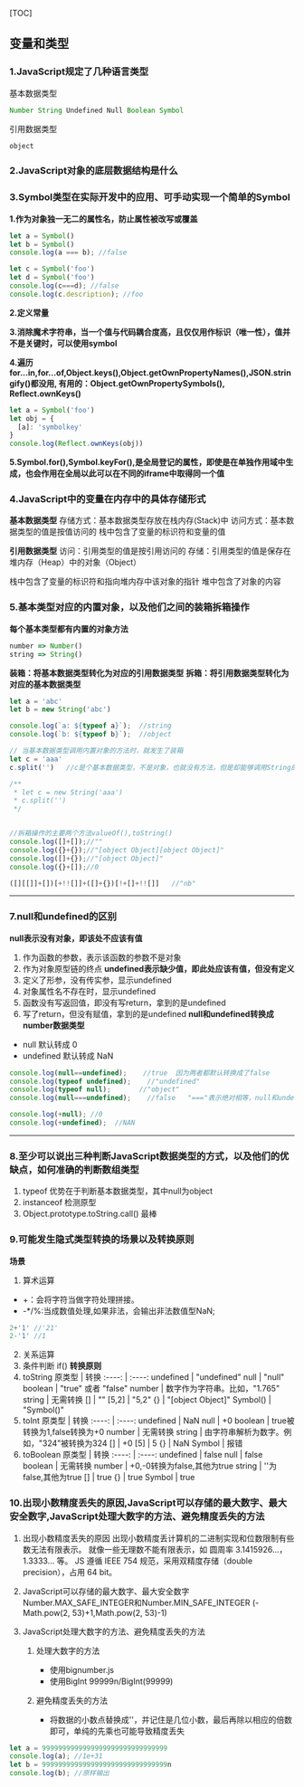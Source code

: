 [TOC]
## 变量和类型
### 1.JavaScript规定了几种语言类型
基本数据类型
```js
Number String Undefined Null Boolean Symbol
```
引用数据类型
```js
object
```
### 2.JavaScript对象的底层数据结构是什么

### 3.Symbol类型在实际开发中的应用、可手动实现一个简单的Symbol
**1.作为对象独一无二的属性名，防止属性被改写或覆盖**
```js
let a = Symbol()
let b = Symbol()
console.log(a === b); //false

let c = Symbol('foo')
let d = Symbol('foo')
console.log(c===d); //false
console.log(c.description); //foo
```
**2.定义常量**

**3.消除魔术字符串，当一个值与代码耦合度高，且仅仅用作标识（唯一性），值并不是关键时，可以使用symbol**

**4.遍历for...in,for...of,Object.keys(),Object.getOwnPropertyNames(),JSON.stringify()都没用, 有用的：Object.getOwnPropertySymbols(), Reflect.ownKeys()**

```js
let a = Symbol('foo')
let obj = {
  [a]: 'symbolkey'
}
console.log(Reflect.ownKeys(obj))
```
**5.Symbol.for(),Symbol.keyFor(),是全局登记的属性，即使是在单独作用域中生成，也会作用在全局以此可以在不同的iframe中取得同一个值**

### 4.JavaScript中的变量在内存中的具体存储形式
**基本数据类型**
  存储方式：基本数据类型存放在栈内存(Stack)中
  访问方式：基本数据类型的值是按值访问的
  栈中包含了变量的标识符和变量的值

**引用数据类型**
  访问：引用类型的值是按引用访问的
  存储：引用类型的值是保存在堆内存（Heap）中的对象（Object）

  栈中包含了变量的标识符和指向堆内存中该对象的指针
  堆中包含了对象的内容

### 5.基本类型对应的内置对象，以及他们之间的装箱拆箱操作
**每个基本类型都有内置的对象方法**
```js
number => Number()
string => String()
```
**装箱：将基本数据类型转化为对应的引用数据类型**
**拆箱：将引用数据类型转化为对应的基本数据类型**
```js
let a = 'abc'
let b = new String('abc')

console.log(`a: ${typeof a}`);  //string
console.log(`b: ${typeof b}`);  //object

// 当基本数据类型调用内置对象的方法时，就发生了装箱
let c = 'aaa'
c.split('')   //c是个基本数据类型，不是对象，也就没有方法，但是却能够调用String的方法，其中就是js内部做了操作

/**
 * let c = new String('aaa')
 * c.split('')
 */


//拆箱操作的主要两个方法valueOf(),toString()
console.log([]+[]);//""
console.log({}+{});//"[object Object][object Object]"
console.log([]+{});//"[object Object]"
console.log({}+[]);//0

([][[]]+[])[+!![]]+([]+{})[!+[]+!![]]	//"nb"
```
---
### 7.null和undefined的区别
**null表示没有对象，即该处不应该有值**
1. 作为函数的参数，表示该函数的参数不是对象
2. 作为对象原型链的终点
**undefined表示缺少值，即此处应该有值，但没有定义**
1. 定义了形参，没有传实参，显示undefined
2. 对象属性名不存在时，显示undefined
3. 函数没有写返回值，即没有写return，拿到的是undefined
4. 写了return，但没有赋值，拿到的是undefined
**null和undefined转换成number数据类型**
 *  null 默认转成 0
 *  undefined 默认转成 NaN
```js
console.log(null==undefined);    //true  因为两者都默认转换成了false
console.log(typeof undefined);    //"undefined"  
console.log(typeof null);       //"object"  
console.log(null===undefined);    //false   "==="表示绝对相等，null和undefined类型是不一样的，所以输出“false”

console.log(+null); //0
console.log(+undefined);  //NAN
```
---
### 8.至少可以说出三种判断JavaScript数据类型的方式，以及他们的优缺点，如何准确的判断数组类型
1. typeof 优势在于判断基本数据类型，其中null为object
2. instanceof 检测原型
3. Object.prototype.toString.call() 最棒
### 9.可能发生隐式类型转换的场景以及转换原则
**场景**
1. 算术运算
  * +：会将字符当做字符处理拼接。
  * -*/%:当成数值处理,如果非法，会输出非法数值型NaN;
  ```js
  2+'1' //'21'
  2-'1' //1
  ```
2. 关系运算
3. 条件判断 if()
**转换原则**
1. toString
原类型 | 转换
:----: | :----:
undefined	| "undefined"
null | "null"
boolean | "true" 或者 "false"
number | 数字作为字符串。比如，"1.765" 
string | 无需转换 
[] | ""
[5,2] | "5,2" 
{} | "[object Object]" 
Symbol() | "Symbol()"
2. toInt
原类型 | 转换 
:----: | :----: 
undefined | NaN 
null | +0 
boolean | true被转换为1,false转换为+0 
number | 无需转换 
string | 由字符串解析为数字。例如，"324"被转换为324 
[] | +0 
[5] | 5 
{} | NaN 
Symbol | 报错 
3. toBoolean
原类型 | 转换
:----: | :----:
undefined | false
null | false 
boolean | 无需转换 
number | +0,-0转换为false,其他为true 
string | ''为false,其他为true 
[] | true
{} | true
Symbol | true

### 10.出现小数精度丢失的原因,JavaScript可以存储的最大数字、最大安全数字,JavaScript处理大数字的方法、避免精度丢失的方法
1. 出现小数精度丢失的原因
    出现小数精度丢计算机的二进制实现和位数限制有些数无法有限表示。
    就像一些无理数不能有限表示，如 圆周率 3.1415926...，1.3333... 等。
    JS 遵循 IEEE 754 规范，采用双精度存储（double precision），占用 64 bit。

2. JavaScript可以存储的最大数字、最大安全数字
    Number.MAX_SAFE_INTEGER和Number.MIN_SAFE_INTEGER
    (-Math.pow(2, 53)+1,Math.pow(2, 53)-1)

3. JavaScript处理大数字的方法、避免精度丢失的方法

    1. 处理大数字的方法
       * 使用bignumber.js
       * 使用BigInt  99999n/BigInt(99999)

    2. 避免精度丢失的方法
       * 将数据的小数点替换成''，并记住是几位小数，最后再除以相应的倍数即可，单纯的先乘也可能导致精度丢失

  ```js
  let a = 9999999999999999999999999999999
  console.log(a); //1e+31
  let b = 9999999999999999999999999999999n
  console.log(b); //原样输出
  ```